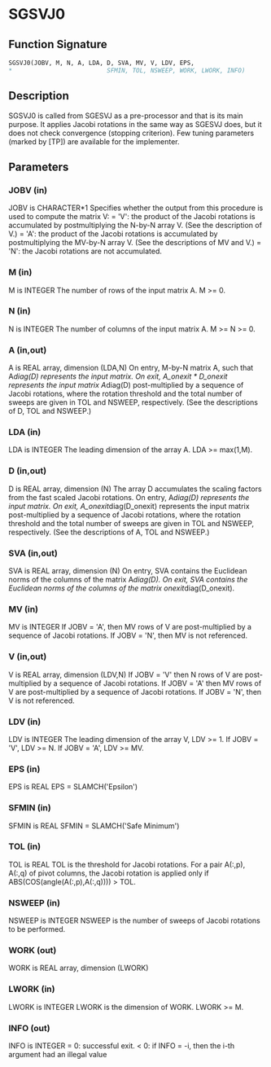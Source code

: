 # SGSVJ0

## Function Signature

```fortran
SGSVJ0(JOBV, M, N, A, LDA, D, SVA, MV, V, LDV, EPS,
*                          SFMIN, TOL, NSWEEP, WORK, LWORK, INFO)
```

## Description


 SGSVJ0 is called from SGESVJ as a pre-processor and that is its main
 purpose. It applies Jacobi rotations in the same way as SGESVJ does, but
 it does not check convergence (stopping criterion). Few tuning
 parameters (marked by [TP]) are available for the implementer.

## Parameters

### JOBV (in)

JOBV is CHARACTER*1 Specifies whether the output from this procedure is used to compute the matrix V: = 'V': the product of the Jacobi rotations is accumulated by postmultiplying the N-by-N array V. (See the description of V.) = 'A': the product of the Jacobi rotations is accumulated by postmultiplying the MV-by-N array V. (See the descriptions of MV and V.) = 'N': the Jacobi rotations are not accumulated.

### M (in)

M is INTEGER The number of rows of the input matrix A. M >= 0.

### N (in)

N is INTEGER The number of columns of the input matrix A. M >= N >= 0.

### A (in,out)

A is REAL array, dimension (LDA,N) On entry, M-by-N matrix A, such that A*diag(D) represents the input matrix. On exit, A_onexit * D_onexit represents the input matrix A*diag(D) post-multiplied by a sequence of Jacobi rotations, where the rotation threshold and the total number of sweeps are given in TOL and NSWEEP, respectively. (See the descriptions of D, TOL and NSWEEP.)

### LDA (in)

LDA is INTEGER The leading dimension of the array A. LDA >= max(1,M).

### D (in,out)

D is REAL array, dimension (N) The array D accumulates the scaling factors from the fast scaled Jacobi rotations. On entry, A*diag(D) represents the input matrix. On exit, A_onexit*diag(D_onexit) represents the input matrix post-multiplied by a sequence of Jacobi rotations, where the rotation threshold and the total number of sweeps are given in TOL and NSWEEP, respectively. (See the descriptions of A, TOL and NSWEEP.)

### SVA (in,out)

SVA is REAL array, dimension (N) On entry, SVA contains the Euclidean norms of the columns of the matrix A*diag(D). On exit, SVA contains the Euclidean norms of the columns of the matrix onexit*diag(D_onexit).

### MV (in)

MV is INTEGER If JOBV = 'A', then MV rows of V are post-multiplied by a sequence of Jacobi rotations. If JOBV = 'N', then MV is not referenced.

### V (in,out)

V is REAL array, dimension (LDV,N) If JOBV = 'V' then N rows of V are post-multiplied by a sequence of Jacobi rotations. If JOBV = 'A' then MV rows of V are post-multiplied by a sequence of Jacobi rotations. If JOBV = 'N', then V is not referenced.

### LDV (in)

LDV is INTEGER The leading dimension of the array V, LDV >= 1. If JOBV = 'V', LDV >= N. If JOBV = 'A', LDV >= MV.

### EPS (in)

EPS is REAL EPS = SLAMCH('Epsilon')

### SFMIN (in)

SFMIN is REAL SFMIN = SLAMCH('Safe Minimum')

### TOL (in)

TOL is REAL TOL is the threshold for Jacobi rotations. For a pair A(:,p), A(:,q) of pivot columns, the Jacobi rotation is applied only if ABS(COS(angle(A(:,p),A(:,q)))) > TOL.

### NSWEEP (in)

NSWEEP is INTEGER NSWEEP is the number of sweeps of Jacobi rotations to be performed.

### WORK (out)

WORK is REAL array, dimension (LWORK)

### LWORK (in)

LWORK is INTEGER LWORK is the dimension of WORK. LWORK >= M.

### INFO (out)

INFO is INTEGER = 0: successful exit. < 0: if INFO = -i, then the i-th argument had an illegal value

